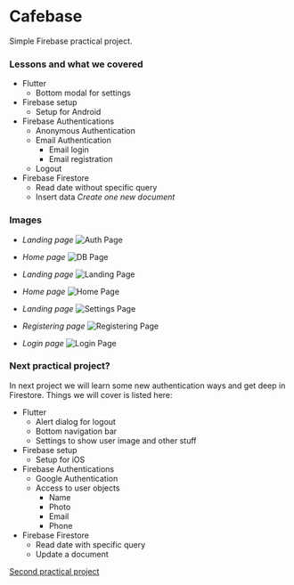 # Cafebase

Simple Firebase practical project.

### Lessons and what we covered

- Flutter
  - Bottom modal for settings
- Firebase setup
  - Setup for Android
- Firebase Authentications
  - Anonymous Authentication
  - Email Authentication
      - Email login
      - Email registration
  - Logout
- Firebase Firestore
  - Read date without specific query
  - Insert data *Create one new document*

### Images

- *Landing page*
![Auth Page](docs/pack/images/auth_page.png)

- *Home page*
![DB Page](docs/pack/images/db-page.png)

- *Landing page*
![Landing Page](docs/pack/images/01-landing.png)

- *Home page*
![Home Page](docs/pack/images/02-home.png)

- *Landing page*
![Settings Page](docs/pack/images/03-settings.png)

- *Registering page*
![Registering Page](docs/pack/images/04-register.png)

- *Login page*
![Login Page](docs/pack/images/05-login.png)

### Next practical project?

In next project we will learn some new authentication ways and get deep in Firestore. Things we will cover is listed here:

- Flutter
  - Alert dialog for logout
  - Bottom navigation bar
  - Settings to show user image and other stuff
- Firebase setup
  - Setup for iOS
- Firebase Authentications
  - Google Authentication
  - Access to user objects
    - Name
    - Photo
    - Email
    - Phone
- Firebase Firestore
  - Read date with specific query
  - Update a document

[Second practical project](https://github.com/BlackIQ/Firebase-Practical-2)